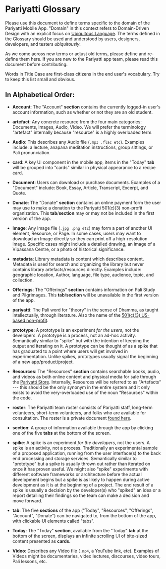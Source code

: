 # Pariyatti Glossary

Please use this document to define terms specific to the domain of the Pariyatti Mobile App. "Domain" in this context refers to Domain-Driven Design with an explicit focus on [Ubiquitous Language](https://martinfowler.com/bliki/UbiquitousLanguage.html). The terms defined in the Glossary should be used and understood by users, designers, developers, and testers _ubiquitously_.

As we come across new terms or adjust old terms, please define and re-define them here. If you are new to the Pariyatti app team, please read this document before contributing.

Words in Title Case are first-class citizens in the end user's vocabulary. Try to keep this list small and obvious.

## In Alphabetical Order:

- **Account**: The "Account" **section** contains the currently logged-in user's account information, such as whether or not they are an old student.

- **artefact**: Any concrete resource from the four main categories: Documents, Images, Audio, Video. We will prefer the terminology "artefact" internally because "resource" is a highly overloaded term.

- **Audio**: This describes any Audio file (`.mp3 .flac etc`). Examples include: a lecture, anapana meditation instructions, group sittings, or Pali pronunciation.

- **card**: A key UI component in the mobile app, items in the "Today" **tab** will be grouped into "cards" similar in physical appearance to a recipe card.

- **Document**: Users can download or purchase documents. Examples of a "Document" include: Book, Essay, Article, Transcript, Excerpt, and Quote.

- **Donate**: The "Donate" **section** contains an online payment form the user may use to make a donation to the Pariyatti 501(c)(3) non-profit organization. This **tab**/**section** may or may not be included in the first version of the app.

- **Image**: Any Image file (`.jpg .png etc`) may form a part of another UI element, Resource, or Page. In some cases, users may want to download an Image directly so they can print off a high-resolution image. Specific cases might include a detailed drawing, an image of a Vipassana Centre, or a photo of historical significance.

- **metadata**: Library metadata is content which describes content. Metadata is used for search and organizing the library but never contains library artefacts/resources directly. Examples include: geographic location, Author, language, file type, audience, topic, and collection.

- **Offerings**: The "Offerings" **section** contains information on Pali Study and Pilgrimages. This **tab**/**section** will be unavailable in the first version of the app.

- **pariyatti**: The Pali word for "theory" in the sense of Dhamma, as taught intellectually, through literature. Also the name of the [501(c)(3) US-based non-profit](https://en.wikipedia.org/wiki/Pariyatti).

- **prototype**: A prototype is an experiment _for the users_, not the developers. A prototype is a process, not an ad-hoc activity. Semantically similar to "spike" but with the intention of keeping the output and iterating on it. A prototype can be thought of as a spike that has graduated to a point where users will get involved in experimentation. Unlike spikes, prototypes usually signal the beginning of a new app/product/project.

- **Resources**: The "Resources" **section** contains searchable books, audio, and videos as both online content and physical media for sale through the [Pariyatti Store](https://store.pariyatti.org/). Internally, Resources will be referred to as "Artefacts" --- this should be the only synonym in the entire system and it only exists to avoid the very-overloaded use of the noun "Resources" within the code.

- **roster**: The Pariyatti team roster consists of Pariyatti staff, long-term volunteers, short-term volunteers, and folks who are available for consultation. The roster is a private document [found here](https://drive.google.com/drive/folders/1RTAw2izD3m9hb79DJE2uu-4qepFby0px).

- **section**: A group of information available through the app by clicking one of the five **tabs** at the bottom of the screen.

- **spike**: A spike is an experiment _for the developers_, not the users. A spike is an activity, not a process. Traditionally an experimental sample of a proposed application, running from the user interface(s) to the back end processing and storage services. Semantically similar to "prototype" but a spike is usually thrown out rather than iterated on once it has proven useful. We might also "spike" experiments with different software frameworks or architecture before the actual development begins but a spike is as likely to happen during active development as it is at the beginning of a project. The end result of a spike is usually a decision by the developer(s) who "spiked" an idea or a report detailing their findings so the team can make a decision and move forward.

- **tab**: The five **sections** of the app ("Today", "Resources", "Offerings", "Account", "Donate") can be navigated to, from the bottom of the app, with clickable UI elements called "tabs".

- **Today**: The "Today" **section**, available from the "Today" **tab** at the bottom of the screen, displays an infinite scrolling UI of bite-sized content presented as **cards**.

- **Video**: Describes any Video file (`.mp4`, a YouTube link, etc). Examples of Videos might be documentaries, video lectures, discourses, video tours, Pali lessons, etc.
